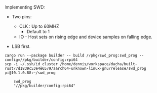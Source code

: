 

Implementing SWD:
- Two pins:
    - CLK : Up to 60MHZ
        - Default to 1
    - IO - Host sets on rising edge and device samples on falling edge. 

- LSB first.

```
cargo run --package builder -- build //pkg/swd_prog:swd_prog --config=//pkg/builder/config:rpi64
scp -i ~/.ssh/id_cluster /home/dennis/workspace/dacha/built-rust/7d1839c53e4e6579/aarch64-unknown-linux-gnu/release/swd_prog pi@10.1.0.88:~/swd_prog

```

        swd_prog
        "//pkg/builder/config:rpi64"